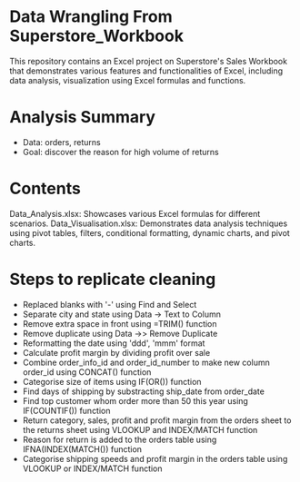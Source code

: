 # Data Wrangling From Superstore_Workbook
This repository contains an Excel project on Superstore's Sales Workbook that demonstrates various features and functionalities of Excel, including data analysis, visualization using Excel formulas and functions.

# Analysis Summary
* Data: orders, returns
* Goal: discover the reason for high volume of returns

# Contents
Data_Analysis.xlsx: Showcases various Excel formulas for different scenarios.
Data_Visualisation.xlsx: Demonstrates data analysis techniques using pivot tables, filters, conditional formatting, dynamic charts, and pivot charts.

# Steps to replicate cleaning
* Replaced blanks with '-' using Find and Select
* Separate city and state using Data -> Text to Column
* Remove extra space in front using =TRIM() function
* Remove duplicate using Data ->> Remove Duplicate
* Reformatting the date using  'ddd', 'mmm' format
* Calculate profit margin by dividing profit over sale
* Combine order_info_id and order_id_number to make new column order_id using CONCAT() function
* Categorise size of items using IF(OR()) function
* Find days of shipping by substracting ship_date from order_date
* Find top customer whom order more than 50 this year using IF(COUNTIF()) function
* Return category, sales, profit and profit margin from the orders sheet to the returns sheet using VLOOKUP and INDEX/MATCH function
* Reason for return is added to the orders table using IFNA(INDEX(MATCH()) function
* Categorise shipping speeds and profit margin in the orders table using VLOOKUP or INDEX/MATCH function
